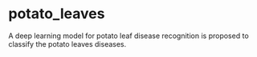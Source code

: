 # potato_leaves
A deep learning model for potato leaf disease recognition is proposed to classify the potato leaves diseases.
